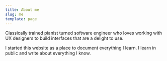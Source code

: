 ```yaml
---
title: About me
slug: me
template: page
---
```


Classically trained pianist turned software engineer who loves working with UX designers to build interfaces that are a delight to use.

I started this website as a place to document everything I learn. I learn in public and write about everything I know.